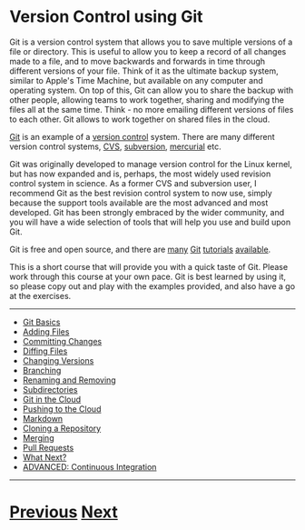 ---
---

# Version Control using Git

Git is a version control system that allows you to save multiple versions
of a file or directory. This is useful to allow you to keep a record of 
all changes made to a file, and to move backwards and forwards in time
through different versions of your file. Think of it as the ultimate backup
system, similar to Apple's Time Machine, but available on any computer
and operating system. On top of this, Git can allow you to share the backup
with other people, allowing teams to work together, sharing and modifying
the files all at the same time. Think - no more emailing different versions
of files to each other. Git allows to work together on shared files 
in the cloud.

[Git](https://en.wikipedia.org/wiki/Git_(software)) 
is an example of a [version control](https://en.wikipedia.org/wiki/Version_control) 
system. There are many different
version control systems, [CVS](https://en.wikipedia.org/wiki/Concurrent_Versions_System), 
[subversion](https://en.wikipedia.org/wiki/Apache_Subversion), 
[mercurial](https://en.wikipedia.org/wiki/Mercurial) etc.

Git was originally developed to manage version control for the Linux kernel,
but has now expanded and is, perhaps, the most widely used revision control
system in science. As a former CVS and subversion user, I recommend Git as
the best revision control system to now use, simply because the support tools
available are the most advanced and most developed. Git has been strongly
embraced by the wider community, and you will have a wide selection of tools
that will help you use and build upon Git.

Git is free and open source, and there are 
[many](http://git-scm.com/docs/gittutorial)
[Git](https://try.github.io/levels/1/challenges/1)
[tutorials](http://rogerdudler.github.io/git-guide/)
[available](http://www.vogella.com/tutorials/Git/article.html).

This is a short course that will provide you with a quick taste of Git. 
Please work through this course at your own pace. Git is best learned by using it, 
so please copy out and play with the examples provided, and also have a go at the exercises.

***

* [Git Basics](../basics)
* [Adding Files](../adding)
* [Committing Changes](../committing)
* [Diffing Files](../diffing)
* [Changing Versions](../versions)
* [Branching](../branching)
* [Renaming and Removing](../renaming)
* [Subdirectories](../subdirs)
* [Git in the Cloud](../github)
* [Pushing to the Cloud](../push)
* [Markdown](../markdown)
* [Cloning a Repository](../cloning)
* [Merging](../merging)
* [Pull Requests](../pull)
* [What Next?](../whatnext)
* [ADVANCED: Continuous Integration](../ci)

***

# [Previous](../../) [Next](../basics) 
